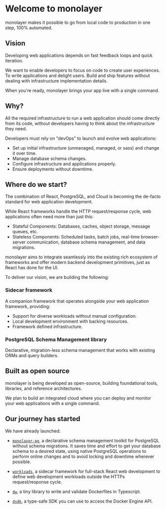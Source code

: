 # Welcome to monolayer

monolayer makes it possible to go from local code to production in one step, 100% automated.

## Vision

Developing web applications depends on fast feedback loops and quick iteration.

We want to enable developers to focus on code to create user experiences. To write applications and delight users. Build and ship features without dealing with infrastructure implementation details.

When you're ready, monolayer brings your app live with a single command.

## Why?

All the required infrastructure to run a web application should come directly from its code, without developers having to think about the infrastructure they need.

Developers must rely on "devOps" to launch and evolve web applications:

- Set up initial infrastructure (unmanaged, managed, or sass) and change it over time.
- Manage database schema changes.
- Configure infrastructure and applications properly.
- Ensure deployments without downtime.

## Where do we start?

The combination of React, PostgreSQL, and Cloud is becoming the de-facto standard for web application development.

While React frameworks handle the HTTP request/response cycle, web applications often need more than just this:

- Stateful Components: Databases, caches, object storage, message queues, etc.
- Stateless Components: Scheduled tasks, batch jobs, real-time browser-server communication, database schema management, and data migrations.

monolayer aims to integrate seamlessly into the existing rich ecosystem of frameworks and offer modern backend development primitives, just as React has done for the UI.

To deliver our vision, we are building the following:

### Sidecar framework

A companion framework that operates alongside your web application framework, providing:

- Support for diverse workloads without manual configuration.
- Local development environment with backing resources.
- Framework defined infrastructure.

### PostgreSQL Schema Management library

Declarative, migration-less schema management that works with existing ORMs and query builders.

## Built as open source

monolayer is being developed as open-source, building foundational tools, libraries, and reference architectures.

We plan to build an integrated cloud where you can deploy and monitor your web applications with a single command.

## Our journey has started

We have already launched:

- [`monolayer-pg`](https://monolayer.github.io/pg-docs/), a declarative schema management toolkit for PostgreSQL without schema migrations. It saves time and effort to get your database schema to a desired state, using native PostgreSQL operations to perform online changes and to avoid locking and downtime wherever possible.

- [`workloads`](https://monolayer.github.io/workloads-docs/), a sidecar framework for full-stack React web development to define web development workloads outside the HTTPs request/response cycle.

- [`dw`](https://monolayer.github.io/dw-docs/), a tiny library to write and validate Dockerfiles in Typescript.

- [`dsdk`](https://monolayer.github.io/dsdk-docs/), a type-safe SDK you can use to access the Docker Engine API.
